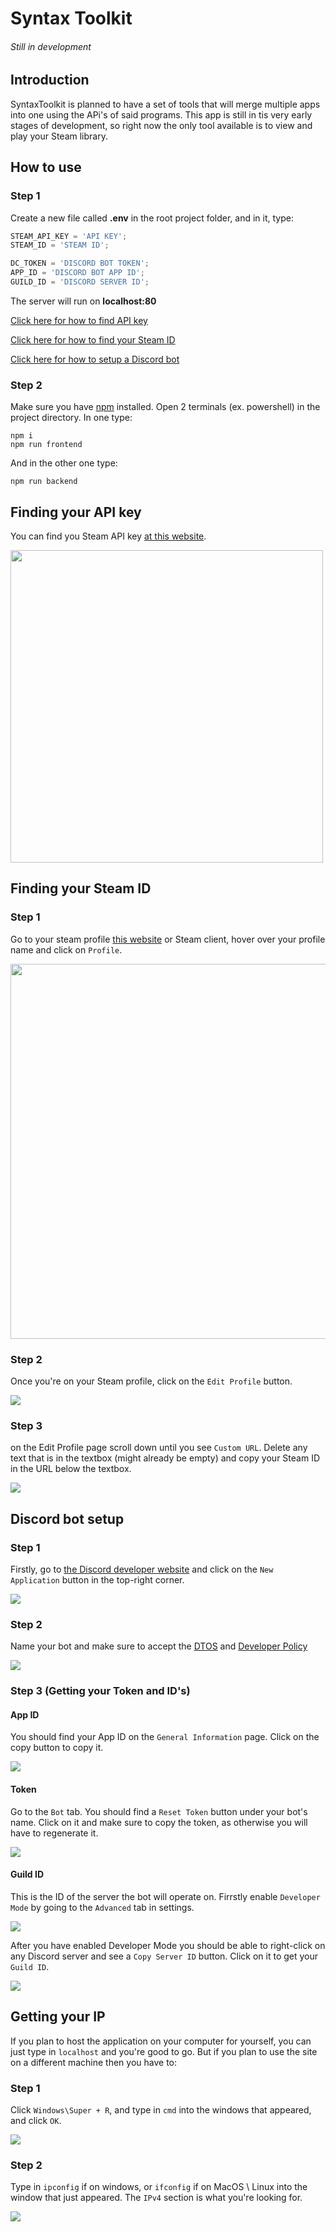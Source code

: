 # Syntax Toolkit

###### Still in development

## Introduction

SyntaxToolkit is planned to have a set of tools that will merge multiple apps into one using the APi's of said programs. This app is still in tis very early stages of development, so right now the only tool available is to view and play your Steam library.

## How to use

### Step 1

Create a new file called **.env** in the root project folder, and in it, type:

```js
STEAM_API_KEY = 'API KEY';
STEAM_ID = 'STEAM ID';

DC_TOKEN = 'DISCORD BOT TOKEN';
APP_ID = 'DISCORD BOT APP ID';
GUILD_ID = 'DISCORD SERVER ID';
```

The server will run on **localhost:80**

[Click here for how to find API key](https://github.com/MaxTheSyntax/SyntaxToolkit/#finding-your-api-key)

[Click here for how to find your Steam ID](https://github.com/MaxTheSyntax/SyntaxToolkit/#finding-your-steam-id)

[Click here for how to setup a Discord bot](https://github.com/MaxTheSyntax/SyntaxToolkit/#discord-bot-setup)

### Step 2

Make sure you have [npm](https://nodejs.org/en/download) installed. Open 2 terminals (ex. powershell) in the project directory. In one type:

```
npm i
npm run frontend
```

And in the other one type:

```
npm run backend
```

## Finding your API key

You can find you Steam API key [at this website](https://steamcommunity.com/dev/apikey).

<img src="https://cdn.discordapp.com/attachments/1133464215924002846/1133464278121332766/apikey_tutorial.jpg" width="500px;"/>

## Finding your Steam ID

### Step 1

Go to your steam profile [this website](https://steamcommunity.com) or Steam client, hover over your profile name and click on `Profile`.

<img src="https://cdn.discordapp.com/attachments/1133464215924002846/1133467699020836994/id1.jpg" width="600px"/>

### Step 2

Once you're on your Steam profile, click on the `Edit Profile` button.

<img src="https://cdn.discordapp.com/attachments/1133464215924002846/1133470500950118400/id2.jpg" />

### Step 3

on the Edit Profile page scroll down until you see `Custom URL`. Delete any text that is in the textbox (might already be empty) and copy your Steam ID in the URL below the textbox.

<img src="https://cdn.discordapp.com/attachments/1133464215924002846/1133475870200299521/id3.gif" />

## Discord bot setup

### Step 1

Firstly, go to [the Discord developer website]() and click on the `New Application` button in the top-right corner.

<img src="https://cdn.discordapp.com/attachments/1133464215924002846/1158769775548317767/image.png?ex=651d73f3&is=651c2273&hm=047de0d4743d010f54803a6d58bf13ddb1ca2fcf2d4d40bc9d16c998ae847678&" />

### Step 2

Name your bot and make sure to accept the [DTOS](https://discord.com/developers/docs/policies-and-agreements/developer-terms-of-service) and [Developer Policy](https://discord.com/developers/docs/policies-and-agreements/developer-policy)

<img src="https://cdn.discordapp.com/attachments/1133464215924002846/1158770143179047022/image.png?ex=651d744b&is=651c22cb&hm=e54a76fd2116f53a1ea4ab7e6fc5e4b9c24966cd53ff4f97f1705e70bc35643d&" />

### Step 3 (Getting your Token and ID's)

#### App ID

You should find your App ID on the `General Information` page. Click on the copy button to copy it.

<img src="https://cdn.discordapp.com/attachments/1133464215924002846/1158771696459841537/image.png?ex=651d75bd&is=651c243d&hm=fc7e0bacaf4f178347569b6767d70083e60b16cd7a083f234f7b4755abba8d3c&" />

#### Token

Go to the `Bot` tab. You should find a `Reset Token` button under your bot's name. Click on it and make sure to copy the token, as otherwise you will have to regenerate it.

<img src="https://cdn.discordapp.com/attachments/1133464215924002846/1158772399639109693/image.png?ex=651d7665&is=651c24e5&hm=aa7322c9625a84a880eec620ae3f02c9fc25adaf8412fe9a97438d4377e4748e&" />

#### Guild ID

This is the ID of the server the bot will operate on. Firrstly enable `Developer Mode` by going to the `Advanced` tab in settings.

 <img src="https://cdn.discordapp.com/attachments/1133464215924002846/1158773074125148270/image.png?ex=651d7705&is=651c2585&hm=be9c57059680bb442aa98c7e0c1b17c9320f713bfb0edd2dd4faa49cf915a503&" />

After you have enabled Developer Mode you should be able to right-click on any Discord server and see a `Copy Server ID` button. Click on it to get your `Guild ID`.

 <img src="https://cdn.discordapp.com/attachments/1133464215924002846/1158773647981428746/image.png?ex=651d778e&is=651c260e&hm=f225c1dda5fbff3e9be16469cd119651baec14292bbc1373c5415d11a535e9d1&" />

## Getting your IP

If you plan to host the application on your computer for yourself, you can just type in `localhost` and you're good to go. But if you plan to use the site on a different machine then you have to:

### Step 1

Click `Windows\Super + R`, and type in `cmd` into the windows that appeared, and click `OK`.

<img src="https://cdn.discordapp.com/attachments/1133464215924002846/1158774564139061318/image.png?ex=651d7869&is=651c26e9&hm=a6871cf1e506550f3ef77bd26f7a64ec24623943a306d87e88bffb303249b153&" />

### Step 2

Type in `ipconfig` if on windows, or `ifconfig` if on MacOS \ Linux into the window that just appeared. The `IPv4` section is what you're looking for.

<img src="https://cdn.discordapp.com/attachments/1133464215924002846/1158775679140237412/image.png?ex=651d7972&is=651c27f2&hm=357e141931dce797c0f308c2ebbe9827813f7df37b93ae403a5ef8666265f63a&" />
